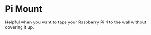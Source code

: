 Pi Mount
========

Helpful when you want to tape your Raspberry Pi 4 to the wall without covering it up.
